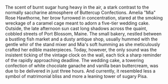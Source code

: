 The scent of burnt sugar hung heavy in the air, a stark contrast to the normally saccharine atmosphere of Buttercup Confections.  Amelia "Mia" Rose Hawthorne, her brow furrowed in concentration, stared at the smoking wreckage of a caramel cage meant to adorn a five-tier wedding cake. Outside, the late afternoon sun cast long shadows across the quaint, cobbled streets of Port Blossom, Maine. The small bakery, nestled between a bustling fish market and a dusty antique shop, usually hummed with the gentle whir of the stand mixer and Mia's soft humming as she meticulously crafted her edible masterpieces. Today, however, the only sound was the insistent ticking of the vintage clock on the wall, each tick a sharp reminder of the rapidly approaching deadline. The wedding cake, a towering confection of white chocolate ganache and vanilla bean buttercream, was due to be delivered in just three hours.  And currently, it resembled less a symbol of matrimonial bliss and more a leaning tower of sugary Pisa.
